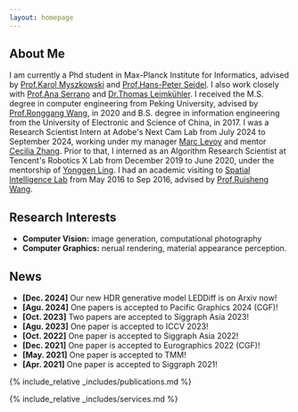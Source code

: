 ```yaml
---
layout: homepage
---
```


## About Me

I am currently a Phd student in Max-Planck Institute for Informatics, advised by [Prof.Karol Myszkowski](https://people.mpi-inf.mpg.de/~karol/) and [Prof.Hans-Peter Seidel](https://people.mpi-inf.mpg.de/~hpseidel/). I also work closely with [Prof.Ana Serrano](https://ana-serrano.github.io/) and [Dr.Thomas Leimkühler](https://people.mpi-inf.mpg.de/~tleimkue/). I received the M.S. degree in computer engineering from Peking University, advised by [Prof.Ronggang Wang](https://www.ece.pku.edu.cn/info/1046/2147.htm), in 2020 and B.S. degree in information engineering from the University of Electronic and Science of China, in 2017. I was a Research Scientist Intern at Adobe's Next Cam Lab from July 2024 to September 2024, working under my manager [Marc Levoy](https://graphics.stanford.edu/~levoy/) and mentor [Cecilia Zhang](https://ceciliavision.github.io/). Prior to that, I interned as an Algorithm Research Scientist at Tencent's Robotics X Lab from December 2019 to June 2020, under the mentorship of [Yonggen Ling](https://ygling2008.github.io/). I had an academic visiting to [Spatial Intelligence Lab](https://ucalgary.ca/labs/spatial-intelligence/home) from May 2016 to Sep 2016, advised by [Prof.Ruisheng Wang](https://profiles.ucalgary.ca/ruisheng-wang).

## Research Interests

- **Computer Vision:** image generation, computational photography
- **Computer Graphics:** nerual rendering, material appearance perception.

## News
- **[Dec. 2024]** Our new HDR generative model LEDDiff is on Arxiv now!
- **[Agu. 2024]** One papers is accepted to Pacific Graphics 2024 (CGF)!
- **[Oct. 2023]** Two papers are accepted to Siggraph Asia 2023!
- **[Agu. 2023]** One paper is accepted to ICCV 2023!
- **[Oct. 2022]** One paper is accepted to Siggraph Asia 2022!
- **[Dec. 2021]** One paper is accepted to Eurographics 2022 (CGF)!
- **[May. 2021]** One paper is accepted to TMM!
- **[Apr. 2021]** One paper is accepted to Siggraph 2021!

{% include_relative _includes/publications.md %}

{% include_relative _includes/services.md %}
